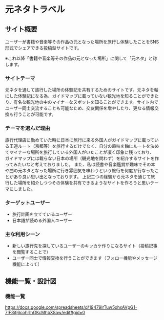 # 元ネタトラベル

## サイト概要
ユーザーが書籍や音楽等その作品の元となった場所を旅行し体験したことをSNS形式でシェアできる投稿型サイトです。

※これ以降「書籍や音楽等その作品の元となった場所」に関して「元ネタ」と称します。

### サイトテーマ
元ネタを通して旅行した場所の体験記を共有するためのサイトです。元ネタを軸にした体験記になる為、ガイドマップに載っていない観光地を知ることができたり、有名な観光地の中のマイナーなスポットを知ることができます。サイト内でユーザー同士交流することも可能なため、交友関係を増やしたり、更なる情報交換も行うことが可能です。

### テーマを選んだ理由
 旅行代理店に勤めていた時に日本に旅行に来る外国人がガイドマップに載っている王道ルート（京都等）を旅行するだけでなく、自分の趣味を軸にルートを決めてマイナーな場所を旅行している外国人がいたことが凄く印象に残っており、
ガイドマップには載らない日本の場所（観光地を問わず）を紹介するサイトを作ってみたいなと考えておりました。
 また、私は読書や音楽鑑賞が趣味でその本や曲の元ネタとなった場所に行き雰囲気を味わうという旅行を何度か行なったことがあり良い思い出となっております。
 上記二つの経験から元ネタを通じて旅行した場所を紹介しつつその体験を共有できるようなサイトを作ろうと思いテーマにしました。

### ターゲットユーザー
- 旅行計画を立てているユーザー
- 日本語が読める外国人ユーザー

### 主な利用シーン
- 新しい旅行先を探しているユーザーのキッカケ作りになるサイト（投稿記事を閲覧することで）
- ユーザー同士で情報交換を行うことができます（フォロー機能やメッセージ機能によって）

## 機能一覧・設計図
### 機能一覧
https://docs.google.com/spreadsheets/d/19479IrTuw5xhxAVpG1-7IF3itj6cohrIhGKcMhbX8aw/edit#gid=0
